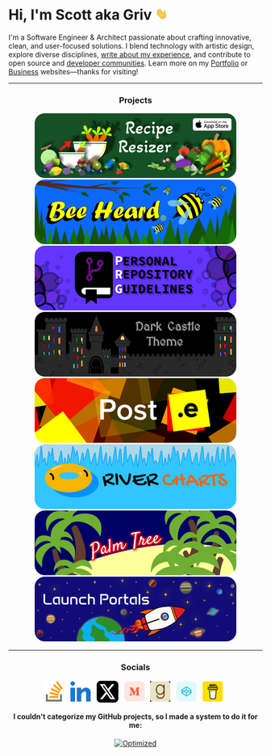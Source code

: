 <!-- Begin README -->

<h1 align="left">Hi, I'm Scott aka Griv <img src="./docs/images/wave.gif" width="25px"></h1>
<!-- <img src="https://komarev.com/ghpvc/?username=scottgriv&color=155124&style=flat-square&label=Profile+Views"></h1>-->

I'm a Software Engineer & Architect passionate about crafting innovative, clean, and user-focused solutions. I blend technology with artistic design, explore diverse disciplines, [write about my experience](https://medium.com/@scottgrivner), and contribute to open source and [developer communities](https://stackoverflow.com/users/3092847). Learn more on my [Portfolio](https://scottgrivner.dev) or [Business](https://nightowllabs.io) websites—thanks for visiting!

<hr>
<h3 align="center">Projects</h3>
<div align="center">
    <a href="https://reciperesizer.com" target="_blank"><img src="./docs/images/banners/recipe-resizer-banner_small-rounded.png" alt="Recipe Resizer Banner" width="400" height="128"/></a>
    <a href="https://beeheard.com" target="_blank"><img src="./docs/images/banners/bee-heard-banner_small-rounded.png" alt="Bee Heard Banner" width="400" height="128"/></a>
    <a href="https://github.com/scottgriv/PRG-Personal-Repository-Guidelines" target="_blank"><img src="./docs/images/banners/prg-banner_small-rounded.png" alt="PRG Banner" width="400" height="128"/></a>
    <a href="https://github.com/scottgriv/Dark-Castle-Theme" target="_blank"><img src="./docs/images/banners/dark-castle-banner_small-rounded.png"alt="Dark Castle Theme" width="400" height="128"/></a>
    <a href="https://github.com/scottgriv/Post.e" target="_blank"><img src="./docs/images/banners/post-e-banner_small-rounded.png" alt="Post.e Banner" width="400" height="128"/></a>
    <a href="https://github.com/scottgriv/River-Charts" target="_blank"><img src="./docs/images/banners/river-charts-banner_small-rounded.png" alt="River Charts Banner" width="400" height="128"/></a>
    <a href="https://github.com/scottgriv/Palm-Tree" target="_blank"><img src="./docs/images/banners/palm-tree-banner_small-rounded.png"alt="Palm Tree Banner" width="400" height="128"/></a>
    <a href="https://github.com/scottgriv/Launch-Portals" target="_blank"><img src="./docs/images/banners/launch-portals-banner_small-rounded.png"alt="Launch Portals Banner" width="400" height="128"/></a>
    <!-- <a href="https://github.com/scottgriv/Business-Website" target="_blank"><img src="./docs/images/banners/nol-banner_small-rounded.png"alt="Business Website Banner" width="400" height="128"/></a>
    <a href="https://github.com/scottgriv/Portfolio-Website" target="_blank"><img src="./docs/images/banners/scottgriv-banner_small-rounded.png"alt="Portfolio Website Banner" width="400" height="128"/></a> -->
</div>
<hr>
<h3 align="center">Socials</h3>
<p align="center">
    <a href="https://stackoverflow.com/users/3092847" target="_blank"><img align="center" src="./docs/images/socials/stack-overflow.svg" alt="Stack Overflow" height="40" width="40" /></a>&nbsp;&nbsp;
    <a href="https://linkedin.com/in/scottgrivner/" target="_blank"><img align="center" src="./docs/images/socials//linkedin.svg" alt="LinkedIn" height="40" width="40" /></a>&nbsp;&nbsp;
    <a href="https://x.com/scottgrivner" target="_blank"><img align="center" src="./docs/images/socials/x.png" alt="X" height="43" width="43" /></a>&nbsp;&nbsp;
    <a href="https://medium.com/@scottgrivner" target="_blank"><img align="center" src="./docs/images/socials/medium.svg" alt="Medium" height="40" width="40" /></a>&nbsp;&nbsp;
    <a href="https://goodreads.com/scottgrivner" target="_blank"><img align="center" src="./docs/images/socials/goodreads.png" alt="Goodreads" height="40" width="40" /></a>&nbsp;&nbsp;
    <a href="https://codepen.io/scottgriv" target="_blank"><img align="center" src="./docs/images/socials/codepen.svg" alt="Code Pen" height="40" width="40" /></a>&nbsp;&nbsp;
    <a href="https://www.buymeacoffee.com/scottgriv" target="_blank"><img align="center" src="./docs/images/socials/bmc.png" alt="Buy Me a Coffee" height="40" width="40" /></a>&nbsp;&nbsp;
</p>
<h4 align="center">I couldn't categorize my GitHub projects, so I made a system to do it for me:</h4>
<p align="center">
    <a href="https://prgportfolio.com" target="_blank"><img src="https://github.com/scottgriv/PRG-Personal-Repository-Guidelines/raw/main/docs/images/prg_optimized.png" alt="Optimized" width="138" height="51" /></a>
</p>

<!-- End README -->